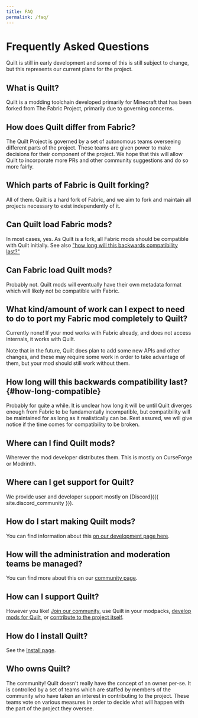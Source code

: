```yaml
---
title: FAQ
permalink: /faq/
---
```


# Frequently Asked Questions

Quilt is still in early development and some of this is still subject to
change, but this represents our current plans for the project.

## What is Quilt?

Quilt is a modding toolchain developed primarily for Minecraft that has been
forked from The Fabric Project, primarily due to governing concerns.

## How does Quilt differ from Fabric?

The Quilt Project is governed by a set of autonomous teams overseeing different
parts of the project. These teams are given power to make decisions for their
component of the project. We hope that this will allow Quilt to incorporate
more PRs and other community suggestions and do so more fairly.


## Which parts of Fabric is Quilt forking?

All of them. Quilt is a hard fork of Fabric, and we aim to fork and maintain
all projects necessary to exist independently of it.


## Can Quilt load Fabric mods?

In most cases, yes. As Quilt is a fork, all Fabric mods should be compatible
with Quilt initially. See also ["how long will this backwards compatibility
last?"](#how-long-compatible)

## Can Fabric load Quilt mods?

Probably not. Quilt mods will eventually have their own metadata format which
will likely not be compatible with Fabric.


## What kind/amount of work can I expect to need to do to port my Fabric mod completely to Quilt?

Currently none! If your mod works with Fabric already, and does not access internals, it works with Quilt.

Note that in the future, Quilt does plan to add some new APIs and other
changes, and these may require some work in order to take advantage of them,
but your mod should still work without them.


## How long will this backwards compatibility last? {#how-long-compatible}

Probably for quite a while. It is unclear how long it will be until Quilt
diverges enough from Fabric to be fundamentally incompatible, but compatibility
will be maintained for as long as it realistically can be. Rest assured, we
will give notice if the time comes for compatibility to be broken.


## Where can I find Quilt mods?

Wherever the mod developer distributes them. This is mostly on CurseForge or
Modrinth.


## Where can I get support for Quilt?

We provide user and developer support mostly on [Discord]({{ site.discord_community }}).

## How do I start making Quilt mods?

You can find information about this [on our development page here](/dev/).


## How will the administration and moderation teams be managed?

You can find more about this on our [community page](/community/).


## How can I support Quilt?

However you like! [Join our community](/community/), use Quilt in your
modpacks, [develop mods for Quilt](/dev/), or [contribute to the project itself](/dev/).


## How do I install Quilt?

See the [Install page](/install/).


## Who owns Quilt?

The community! Quilt doesn't really have the concept of an owner per-se. It is
controlled by a set of teams which are staffed by members of the community who
have taken an interest in contributing to the project. These teams vote on
various measures in order to decide what will happen with the part of the
project they oversee.

